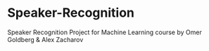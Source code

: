 # Speaker-Recognition
Speaker Recognition Project for Machine Learning course by Omer Goldberg & Alex Zacharov


